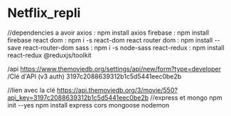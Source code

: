 # Netflix_repli
//dependencies a avoir 
axios : npm install axios
firebase : npm install firebase
react dom : npm i -s react-dom 
react router dom : npm install --save react-router-dom
sass : npm i -s node-sass
react-redux : npm install react-redux @reduxjs/toolkit

/api
https://www.themoviedb.org/settings/api/new/form?type=developer
/Clé d'API (v3 auth)
3197c2088639312b1c5d5441eec0be2b

//lien avec la clé
https://api.themoviedb.org/3/movie/550?api_key=3197c2088639312b1c5d5441eec0be2b
//express et mongo
npm init --yes
npm install express cors mongoose nodemon



